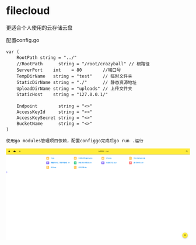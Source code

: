 # filecloud
更适合个人使用的云存储云盘

配置config.go
```golang
var (
	RootPath string = "../"
	//RootPath      string = "/root/crazyball" // 根路径
	ServerPort    int    = 80        //端口号
	TempDirName   string = "test"    // 临时文件夹
	StaticDirName string = "./"      // 静态资源地址
	UploadDirName string = "uploads" // 上传文件夹
	StaticHost    string = "127.0.0.1/"

	Endpoint        string = "<>"
	AccessKeyId     string = "<>"
	AccessKeySecret string = "<>"
	BucketName      string = "<>"
)

```

```golang
使用go modules管理项目依赖，配置configgo完成后go run .运行

```
![This is an image](./doc/示例.png)
